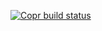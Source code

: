 [![Copr build status](https://copr.fedorainfracloud.org/coprs/jonathanspw/headscale/package/headscale/status_image/last_build.png)](https://copr.fedorainfracloud.org/coprs/jonathanspw/headscale/package/headscale/)
